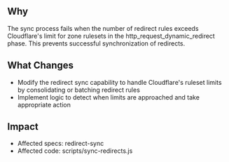 ## Why
The sync process fails when the number of redirect rules exceeds Cloudflare's limit for zone rulesets in the http_request_dynamic_redirect phase. This prevents successful synchronization of redirects.

## What Changes
- Modify the redirect sync capability to handle Cloudflare's ruleset limits by consolidating or batching redirect rules
- Implement logic to detect when limits are approached and take appropriate action

## Impact
- Affected specs: redirect-sync
- Affected code: scripts/sync-redirects.js